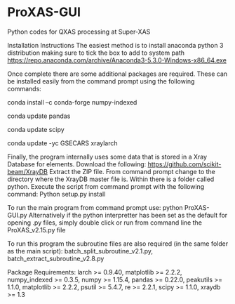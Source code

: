 # ProXAS-GUI
Python codes for QXAS processing at Super-XAS

Installation Instructions
The easiest method is to install anaconda python 3 distribution making sure to tick the box to add to system path 
https://repo.anaconda.com/archive/Anaconda3-5.3.0-Windows-x86_64.exe

Once complete there are some additional packages are required. These can be installed easily from the command prompt using the following commands:

conda install –c conda-forge numpy-indexed

conda update pandas

conda update scipy

conda update -yc GSECARS xraylarch

Finally, the program internally uses some data that is stored in a Xray Database for elements. Download the following:
https://github.com/scikit-beam/XrayDB
Extract the ZIP file. From command prompt change to the directory where the XrayDB master file is. Within there is a folder called python. Execute the script from command prompt with the following command:
Python setup.py install

To run the main program from command prompt use: python ProXAS-GUI.py
Alternatively if the python interpretter has been set as the default for opening .py files, simply double click or run from command line the ProXAS_v2.15.py file

To run this program the subroutine files are also required (in the same folder as the main script): batch_split_subroutine_v2.1.py, batch_extract_subroutine_v2.8.py

Package Requirements:
larch >= 0.9.40, matplotlib >= 2.2.2, numpy_indexed >= 0.3.5, numpy >= 1.15.4, pandas >= 0.22.0, peakutils >= 1.1.0, matplotlib >= 2.2.2, psutil >= 5.4.7, re >= 2.2.1, scipy >= 1.1.0, xraydb >= 1.3
